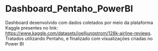 # Dashboard_Pentaho_PowerBI
 Dashboard desenvolvido com dados coletados por meio da plataforma Kaggle presentes no link: https://www.kaggle.com/datasets/joelljungstrom/128k-airline-reviews. Tratados utilizando Pentaho, e finalizado com visualizações criadas no Power BI
